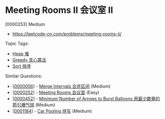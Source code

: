 # Meeting Rooms II 会议室 II

[0000253] Medium

- https://leetcode-cn.com/problems/meeting-rooms-ii/

Topic Tags:

- [Heap 堆](https://leetcode-cn.com/tag/heap/)
- [Greedy 贪心算法](https://leetcode-cn.com/tag/greedy/)
- [Sort 排序](https://leetcode-cn.com/tag/sort/)

Similar Questions:

- [[0000056](https://leetcode-cn.com/problems/merge-intervals/)] - [Merge Intervals 合并区间](./0000056.merge-intervals.md) (Medium)
- [[0000252](https://leetcode-cn.com/problems/meeting-rooms/)] - [Meeting Rooms 会议室](./0000252.meeting-rooms.md) (Easy)
- [[0000452](https://leetcode-cn.com/problems/minimum-number-of-arrows-to-burst-balloons/)] - [Minimum Number of Arrows to Burst Balloons 用最少数量的箭引爆气球](./0000452.minimum-number-of-arrows-to-burst-balloons.md) (Medium)
- [[0001184](https://leetcode-cn.com/problems/car-pooling/)] - [Car Pooling 拼车](./0001184.car-pooling.md) (Medium)
